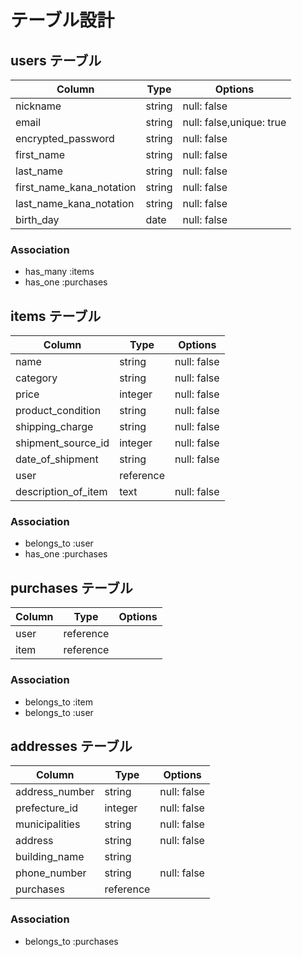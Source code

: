 # テーブル設計

## users テーブル

| Column                     | Type          | Options               |
|----------------------------|---------------|-----------------------|
| nickname                   | string        | null: false           |
| email                      | string        | null: false,unique: true|
| encrypted_password         | string        | null: false           |
| first_name                 | string        | null: false           |
| last_name                  | string        | null: false           |
| first_name_kana_notation   | string        | null: false           |
| last_name_kana_notation    | string        | null: false           |
| birth_day                  | date          | null: false           |

### Association

- has_many :items
- has_one  :purchases

## items テーブル

| Column                     | Type          | Options               |
|----------------------------|---------------|-----------------------|
| name                       | string        | null: false           |
| category                   | string        | null: false           |
| price                      | integer       | null: false           |
| product_condition          | string        | null: false           |
| shipping_charge            | string        | null: false           |
| shipment_source_id         | integer       | null: false           |
| date_of_shipment           | string        | null: false           |
| user                       | reference     |
| description_of_item        | text          | null: false

### Association

- belongs_to :user
- has_one  :purchases


## purchases テーブル

| Column                     | Type          | Options               |
|----------------------------|---------------|-----------------------|
| user                       | reference     |
| item                       | reference     |

### Association

- belongs_to :item
- belongs_to :user

## addresses テーブル

| Column                     | Type          | Options               |
|----------------------------|---------------|-----------------------|
| address_number             | string        | null: false           |
| prefecture_id              | integer       | null: false           |
| municipalities             | string        | null: false           |
| address                    | string        | null: false           |
| building_name              | string        |
| phone_number               | string        | null: false           |
| purchases                  | reference     |

### Association

- belongs_to :purchases